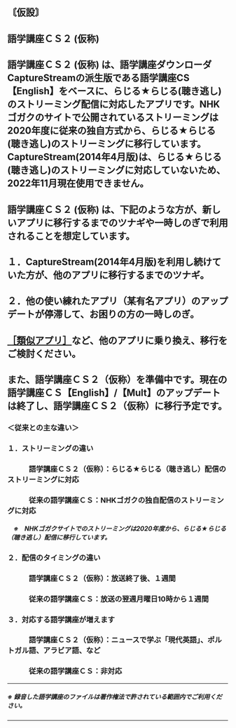 ## 〘仮設〙    
## 語学講座ＣＳ２ (仮称)      
## 語学講座ＣＳ２ (仮称) は、語学講座ダウンローダCaptureStreamの派生版である語学講座CS【English】をベースに、らじる★らじる(聴き逃し)のストリーミング配信に対応したアプリです。NHKゴガクのサイトで公開されているストリーミングは2020年度に従来の独自方式から、らじる★らじる(聴き逃し)のストリーミングに移行しています。CaptureStream(2014年4月版)は、らじる★らじる(聴き逃し)のストリーミングに対応していないため、2022年11月現在使用できません。
## 語学講座ＣＳ２ (仮称) は、下記のような方が、新しいアプリに移行するまでのツナギや一時しのぎで利用されることを想定しています。             
## １．CaptureStream(2014年4月版)を利用し続けていた方が、他のアプリに移行するまでのツナギ。
## ２．他の使い練れたアプリ（某有名アプリ）のアップデートが停滞して、お困りの方の一時しのぎ。
## [［類似アプリ］](https://github.com/CSReviser/CS-English/wiki/%E9%A1%9E%E4%BC%BC%E3%82%A2%E3%83%97%E3%83%AA)など、他のアプリに乗り換え、移行をご検討ください。        
## また、語学講座ＣＳ２（仮称）を準備中です。現在の語学講座ＣＳ【English】/【Mult】のアップデートは終了し、語学講座ＣＳ２（仮称）に移行予定です。

### ＜従来との主な違い＞
### １．ストリーミングの違い
### 　　　語学講座ＣＳ２（仮称）：らじる★らじる（聴き逃し）配信のストリーミングに対応
### 　　　従来の語学講座ＣＳ：NHKゴガクの独自配信のストリーミングに対応
##### 　※　NHKゴガクサイトでのストリーミングは2020年度から、らじる★らじる（聴き逃し）配信に移行しています。
### ２．配信のタイミングの違い
### 　　　語学講座ＣＳ２（仮称）：放送終了後、１週間
### 　　　従来の語学講座ＣＳ：放送の翌週月曜日10時から１週間
### ３．対応する語学講座が増えます
### 　　　語学講座ＣＳ２（仮称）：ニュースで学ぶ「現代英語」、ポルトガル語、アラビア語、など
### 　　　従来の語学講座ＣＳ：非対応
***
##### ※ 録音した語学講座のファイルは著作権法で許されている範囲内でご利用ください。                     
*** 

